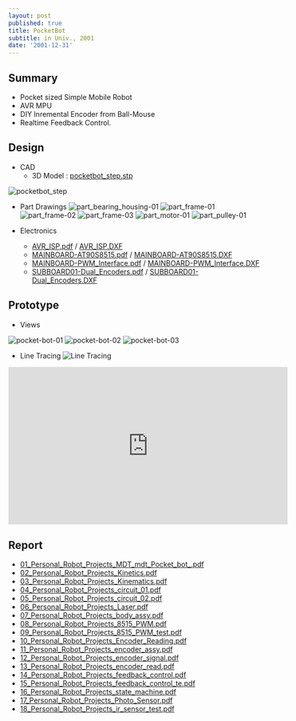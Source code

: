 ```yaml
---
layout: post
published: true
title: PocketBot
subtitle: in Univ., 2001
date: '2001-12-31'
---
```


## Summary
* Pocket sized Simple Mobile Robot
* AVR MPU
* DIY Inremental Encoder from Ball-Mouse
* Realtime Feedback Control.

## Design
* CAD
  - 3D Model : [pocketbot_step.stp](https://raw.githubusercontent.com/dymaxionkim/beautiful-jekyll/master/_posts/portfolio/2001_PocketBot/pocketbot_step.stp)

![pocketbot_step](https://raw.githubusercontent.com/dymaxionkim/beautiful-jekyll/master/_posts/portfolio/2001_PocketBot/Images/pocketbot_step-dymaxion.jpg)

* Part Drawings
![part_bearing_housing-01](https://raw.githubusercontent.com/dymaxionkim/beautiful-jekyll/master/_posts/portfolio/2001_PocketBot/Images/part_bearing_housing-01-dymaxion.gif)
![part_frame-01](https://raw.githubusercontent.com/dymaxionkim/beautiful-jekyll/master/_posts/portfolio/2001_PocketBot/Images/part_frame-01-dymaxion.gif)
![part_frame-02](https://raw.githubusercontent.com/dymaxionkim/beautiful-jekyll/master/_posts/portfolio/2001_PocketBot/Images/part_frame-02-dymaxion.gif)
![part_frame-03](https://raw.githubusercontent.com/dymaxionkim/beautiful-jekyll/master/_posts/portfolio/2001_PocketBot/Images/part_frame-03-dymaxion.gif)
![part_motor-01](https://raw.githubusercontent.com/dymaxionkim/beautiful-jekyll/master/_posts/portfolio/2001_PocketBot/Images/part_motor-01-dymaxion.gif)
![part_pulley-01](https://raw.githubusercontent.com/dymaxionkim/beautiful-jekyll/master/_posts/portfolio/2001_PocketBot/Images/part_pulley-01-dymaxion.gif)

* Electronics
  - [AVR_ISP.pdf](https://raw.githubusercontent.com/dymaxionkim/beautiful-jekyll/master/_posts/portfolio/2001_PocketBot/Pocketbot_hardware/AVR_ISP.pdf) /  [AVR_ISP.DXF](https://raw.githubusercontent.com/dymaxionkim/beautiful-jekyll/master/_posts/portfolio/2001_PocketBot/Pocketbot_hardware/AVR_ISP.DXF)
  - [MAINBOARD-AT90S8515.pdf](https://raw.githubusercontent.com/dymaxionkim/beautiful-jekyll/master/_posts/portfolio/2001_PocketBot/Pocketbot_hardware/MAINBOARD-AT90S8515.pdf) / [MAINBOARD-AT90S8515.DXF](https://raw.githubusercontent.com/dymaxionkim/beautiful-jekyll/master/_posts/portfolio/2001_PocketBot/Pocketbot_hardware/MAINBOARD-AT90S8515.DXF)
  - [MAINBOARD-PWM_Interface.pdf](https://raw.githubusercontent.com/dymaxionkim/beautiful-jekyll/master/_posts/portfolio/2001_PocketBot/Pocketbot_hardware/MAINBOARD-PWM_Interface.pdf) / [MAINBOARD-PWM_Interface.DXF](https://raw.githubusercontent.com/dymaxionkim/beautiful-jekyll/master/_posts/portfolio/2001_PocketBot/Pocketbot_hardware/MAINBOARD-PWM_Interface.DXF)
  - [SUBBOARD01-Dual_Encoders.pdf](https://raw.githubusercontent.com/dymaxionkim/beautiful-jekyll/master/_posts/portfolio/2001_PocketBot/Pocketbot_hardware/SUBBOARD01-Dual_Encoders.pdf) / [SUBBOARD01-Dual_Encoders.DXF](https://raw.githubusercontent.com/dymaxionkim/beautiful-jekyll/master/_posts/portfolio/2001_PocketBot/Pocketbot_hardware/SUBBOARD01-Dual_Encoders.DXF)

## Prototype
* Views

![pocket-bot-01](https://raw.githubusercontent.com/dymaxionkim/beautiful-jekyll/master/_posts/portfolio/2001_PocketBot/Images/pocket-bot-01-dymaxion.jpg)
![pocket-bot-02](https://raw.githubusercontent.com/dymaxionkim/beautiful-jekyll/master/_posts/portfolio/2001_PocketBot/Images/pocket-bot-02-dymaxion.jpg)
![pocket-bot-03](https://raw.githubusercontent.com/dymaxionkim/beautiful-jekyll/master/_posts/portfolio/2001_PocketBot/Images/pocket-bot-03-dymaxion.jpg)

* Line Tracing
![Line Tracing](https://raw.githubusercontent.com/dymaxionkim/beautiful-jekyll/master/_posts/portfolio/2001_PocketBot/Images/2-dymaxion.gif)
<iframe width="560" height="315" src="https://www.youtube.com/embed/SDE5iykJ2N0" frameborder="0" allowfullscreen></iframe>

## Report
* [01_Personal_Robot_Projects_MDT_mdt_Pocket_bot_.pdf](https://raw.githubusercontent.com/dymaxionkim/beautiful-jekyll/master/_posts/portfolio/2001_PocketBot/01_Personal_Robot_Projects_MDT_mdt_Pocket_bot_.pdf)
* [02_Personal_Robot_Projects_Kinetics.pdf](https://raw.githubusercontent.com/dymaxionkim/beautiful-jekyll/master/_posts/portfolio/2001_PocketBot/02_Personal_Robot_Projects_Kinetics.pdf)
* [03_Personal_Robot_Projects_Kinematics.pdf](https://raw.githubusercontent.com/dymaxionkim/beautiful-jekyll/master/_posts/portfolio/2001_PocketBot/03_Personal_Robot_Projects_Kinematics.pdf)
* [04_Personal_Robot_Projects_circuit_01.pdf](https://raw.githubusercontent.com/dymaxionkim/beautiful-jekyll/master/_posts/portfolio/2001_PocketBot/04_Personal_Robot_Projects_circuit_01.pdf)
* [05_Personal_Robot_Projects_circuit_02.pdf](https://raw.githubusercontent.com/dymaxionkim/beautiful-jekyll/master/_posts/portfolio/2001_PocketBot/05_Personal_Robot_Projects_circuit_02.pdf)
* [06_Personal_Robot_Projects_Laser.pdf](https://raw.githubusercontent.com/dymaxionkim/beautiful-jekyll/master/_posts/portfolio/2001_PocketBot/06_Personal_Robot_Projects_Laser.pdf)
* [07_Personal_Robot_Projects_body_assy.pdf](https://raw.githubusercontent.com/dymaxionkim/beautiful-jekyll/master/_posts/portfolio/2001_PocketBot/07_Personal_Robot_Projects_body_assy.pdf)
* [08_Personal_Robot_Projects_8515_PWM.pdf](https://raw.githubusercontent.com/dymaxionkim/beautiful-jekyll/master/_posts/portfolio/2001_PocketBot/08_Personal_Robot_Projects_8515_PWM.pdf)
* [09_Personal_Robot_Projects_8515_PWM_test.pdf](https://raw.githubusercontent.com/dymaxionkim/beautiful-jekyll/master/_posts/portfolio/2001_PocketBot/09_Personal_Robot_Projects_8515_PWM_test.pdf)
* [10_Personal_Robot_Projects_Encoder_Reading.pdf](https://raw.githubusercontent.com/dymaxionkim/beautiful-jekyll/master/_posts/portfolio/2001_PocketBot/10_Personal_Robot_Projects_Encoder_Reading.pdf)
* [11_Personal_Robot_Projects_encoder_assy.pdf](https://raw.githubusercontent.com/dymaxionkim/beautiful-jekyll/master/_posts/portfolio/2001_PocketBot/11_Personal_Robot_Projects_encoder_assy.pdf)
* [12_Personal_Robot_Projects_encoder_signal.pdf](https://raw.githubusercontent.com/dymaxionkim/beautiful-jekyll/master/_posts/portfolio/2001_PocketBot/12_Personal_Robot_Projects_encoder_signal.pdf)
* [13_Personal_Robot_Projects_encoder_read.pdf](https://raw.githubusercontent.com/dymaxionkim/beautiful-jekyll/master/_posts/portfolio/2001_PocketBot/13_Personal_Robot_Projects_encoder_read.pdf)
* [14_Personal_Robot_Projects_feedback_control.pdf](https://raw.githubusercontent.com/dymaxionkim/beautiful-jekyll/master/_posts/portfolio/2001_PocketBot/14_Personal_Robot_Projects_feedback_control.pdf)
* [15_Personal_Robot_Projects_feedback_control_te.pdf](https://raw.githubusercontent.com/dymaxionkim/beautiful-jekyll/master/_posts/portfolio/2001_PocketBot/15_Personal_Robot_Projects_feedback_control_te.pdf)
* [16_Personal_Robot_Projects_state_machine.pdf](https://raw.githubusercontent.com/dymaxionkim/beautiful-jekyll/master/_posts/portfolio/2001_PocketBot/16_Personal_Robot_Projects_state_machine.pdf)
* [17_Personal_Robot_Projects_Photo_Sensor.pdf](https://raw.githubusercontent.com/dymaxionkim/beautiful-jekyll/master/_posts/portfolio/2001_PocketBot/17_Personal_Robot_Projects_Photo_Sensor.pdf)
* [18_Personal_Robot_Projects_ir_sensor_test.pdf](https://raw.githubusercontent.com/dymaxionkim/beautiful-jekyll/master/_posts/portfolio/2001_PocketBot/18_Personal_Robot_Projects_ir_sensor_test.pdf)
